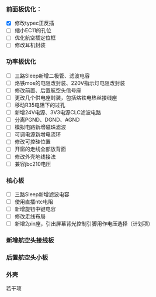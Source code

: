 ### 前面板优化：
- [x] 修改typec正反插
- [ ] 缩小EC11的孔位
- [ ] 优化航空插定位框
- [ ] 修改耳机封装

### 功率板优化
- [ ] 三路Sleep新增二极管、滤波电容
- [ ] 烙铁mos的电阻改封装、220V指示灯电阻改封装
- [ ] 修改前置、后置航空头信号座
- [ ] 更改几个供电座封装，包括烙铁电热丝接线座
- [ ] 移动R35电阻下的过孔
- [ ] 新增24V电源、3V3电源CLC滤波电路
- [ ] 分离PGND、DGND、AGND
- [ ] 模拟电路新增磁珠滤波
- [ ] 可调电源新增电流环
- [ ] 修改可控硅位置
- [ ] 开窗的走线全部放背面
- [ ] 修改外壳地线接法
- [ ] 兼容jbc210电压

### 核心板
- [ ] 三路Sleep新增滤波电容
- [ ] 使用直插ntc电阻
- [ ] 新增旋钮中键电容
- [ ] 修改走线布局
- [ ] 新增2pin座，引出屏幕背光控制引脚用作电压选择（计划项）

### 新增航空头接线板

### 后置航空头小板

### 外壳
若干项